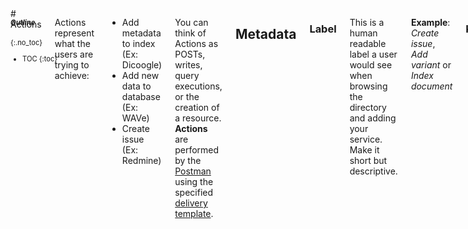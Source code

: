 <aside class="large-3 columns" markdown="1" style="position:fixed;font-size:80%;">

##### Outline
{:.no_toc}

* TOC
{:toc}

</aside>

<!-- [TOC] for Python markdown parser -->

 <div class="large-9 columns" role="content"  markdown="1">
# Actions

Actions represent what the users are trying to achieve:
- Add metadata to index (Ex: Dicoogle)
- Add new data to database (Ex: WAVe)
- Create issue (Ex: Redmine)

You can think of Actions as POSTs, writes, query executions, or the creation of a resource. **Actions** are performed by the [Postman](#Postman) using the specified [delivery template][].

## Metadata

### Label

This is a human readable label a user would see when browsing the directory and adding your service. Make it short but descriptive.

**Example**: *Create issue*, *Add variant* or *Index document*

### Key

This is a field only really used internally for both prefill and scripting references. Needs to be at least 2 characters long, start with an alpha, and only contain a-z, A-Z, 0-9 or _.

**Example**: *create_issue*, *add_variant* or *index*

### Help Text

This is some human-readable explanatory text, usually something that clarifies what the action does.

**Example**: *Adds a new variant to the configured database*.

# Action Fields

Action Fields answer the question: What details can a user provide when creating an Action? These are the fields available in for customization in the [delivery template][]. These are things like:

- Title  (EG: Issue Title in Redmine)
- Description  (EG: Issue Description from Github)
- Parent Object  (span relationships via prefill)
- Variant Description  (EG: HGVS description)

**Note**: each action should have at least one action field. It really makes no sense to send no custom data to the delivery template.

## Metadata

### Key

A key for consumption in the Delivery Templates. This is available for variable syntax in the Delivery Template. Needs to be at least 2 characters long, start with an alpha, and only contain a-z, A-Z, 0-9 or _.
We'll take double underscores and convert them to nested dictionaries before execution.

**Example**: *room* or *project__title*  (converts to *{"project": {"title": "some value"} }*)

### Label

A human readable Label shown in the UI as a user works to complete an Action.

**Example**: *Variant* or *Title*

### Help Text

Human readable description of an action field, useful for describing some detail you couldn't list in the Label.

*Example*: *Choose which room to send the message to.* or *Add a title to the note.*

### Default

A default value that is preloaded in the execution if no values are obtained for Action execution.

### Type

The type we will try to coerce to on the backend. Fails silently to ensure that Actions aren't dropped on coercion errors.
You can get a full list of supported types and the coercions implied here: [Field Types][].

### Required

If checked a user will not be able to continue without entering some value.

### Choices

A comma separated string that will be turned into a select field for limiting the choices a user can provide to an action field.

**Example**: *choice_a,choice_b,choice_c* or *Yesterday, Today, Tomorrow*

# Deliveries

**Deliveries** are associated with [Actions][actions] and define what will be executed by the [Postman][postman].

# Delivery Templates

Programmatically, each **Delivery Template** is metadata describing the associated [delivery][delivery].

## Metadata

### Identifier

A key for consumption by the [Postman][postman]. Needs to be at least 2 characters long, start with an alpha, and only contain a-z, A-Z, 0-9 or _.

**Example**: *mapper* or *issue*

**Property**: `identifier` (maps to `dc:identifier`)

### Title

A human readable Title shown in the UI as a user works to complete an [Action][action].

**Example**: *Variant* or *Title*

**Property**: `label` (maps to `dc:title`)

### Help Text

Human readable description of an action field, useful for describing some detail you couldn't list in the Label.

**Example**: *Choose which room to send the message to.* or *Add a title to the note.*

**Property**: `help` (maps to `dc:description`)

### Publisher

The Action publisher that will be delivered by the Postman.

**Available Publishers**: *url*, *sql*, *sparql*, *mail*, *file*, *json*...

**Property**: `publisher`  (maps to `dc:publisher`)

### Payload

Object containing the set of properties specific to each [delivery][delivery] type.

**Example**: *{"id":"%{id}","subject":"%{subject}"}* or *{"title":"%{title}","key":"%{key}"}*

**Property**: `payload` (related to `i2x:payload` object)

## Sample

Sample configuration for exchanged data between the application controller and the [Actions][actions]. Each [Deliverable Template][deliverabletemplate] type will have its own set of configuration properties, defined in the object payload.

    {
      "type": "url",
      "identifier": "i2x",
      "title": "label",
      "payload": {
        "url": "http://www.example.com",
        "method": "post"
        ...
      }
    }

# Delivery Types

[Delivery Templates] have one (and only one) type. This defines what processing is required by in the [Postman][postman] engine for successful delivery of the data. Variables in each template are marked within `%{ }` characters.

## Email

Sends custom emails to the configured recipients. **Note*** that emails are sent from the server configured in **i2x**'s Rails settings.

### Metadata

#### Subject

The subject for the new mail to be sent by the [Postman][postman].

**Example**: *[i2x] new mail for %{i2x.action_identifier}*

**Property**: `subject` (maps to `dc:subject`)

#### To

An array with the main destination for the email.

**Example**: *["johndoe@gmail.com", "%{to}"]*

**Property**: `to` (maps to `i2x:to`)

#### CC

An array with the CC destination for the email.

**Example**: *["johndoe@gmail.com", "%{to}"]*

**Property**: `cc` (maps to `i2x:cc`)

#### BCC

An array with the BCC destination for the email.

**Example**: *["johndoe@gmail.com", "%{to}"]*

**Property**: `bcc` (maps to `i2x:bcc`)

#### Body

The body for the message being sent.

**Example**: *Hello %{first_name}! Welcome to i2x!--\n%{i2x.datetime}*

**Property**: `body` (maps to `i2x:body`)

## File Management

Changes files directly on the file system. 

### Metadata

#### Content

Template for the content being written to the selected file.

**Example**: *%{id},%{i2x.datetime}\n*

**Property**: `content` (maps to `i2x:content`)

#### Method

Defines what is the type of the change that will be performed in the file by the [Postman][postman].

**Example**: *append*, *create*, *delete*

**Property**: `method` (maps to `i2x:method`)

##### Append

The _append_ method will add the content (from the property `content`) to the specified file.

##### Create

The _create_ method will create a new file with the generated content (from the property `content`).

#### URI

The file URI. Not that filenames can include _variables_. The use of full system file URIs (starting with _file://_) is advised.

**Example**: *file://Temp/log.csv*

**Property**: `uri` (mas to `i2x:uri`)

## SQL Query

The SQL Query [Delivery Template][deliverytemplate] will execute the specified SQL query in the destination database. 
 
### Metadata

#### Server

A string matching the available database servers.

**Example**: *sqlserver*, *mysql*, *postgres*, *sqlite*

**Property**: `server` (maps to `i2x:server`)

#### Host

Address for the database host. This value defaults to `localhost` if no data is provided.

**Example**: *localhost*, *192.168.2.5*

**Property**: `host` (maps to `i2x:host`)

#### Port

Port open for connection in the database host. This value defaults to the standard server port (Ex: `3306` for `mysql`) if no data is provided.

**Example**: *3306*, *1255*

**Property**: `port` (maps to `i2x:port`)

#### Database Name

Database name where the query will be performed. 

**Example**: *wave10*, *issues*

**Property**: `database` (maps to `i2x:database`) (**mandatory**)

#### Username

Database user.

**Example**: *john_doe*

**Property**: `username` (maps to `i2x:username`) (**mandatory**)

#### Password

User password. The password is hashed before being exchanged between any service.

**Example**: *qwerty§12345*

**Property**: `password` (maps to `i2x:password`) (**mandatory**)

#### Query

The query that will be executed by the [Postman][postman] in the configured database. 

**Example**: *INSERT INTO issues (title, description, timestamp) VALUES ('{%title}, '%{description}', getdate());*

**Property**: `query` (maps to `i2x:server`) (**mandatory**)

## URL Route

Perform the selected request type on the configured URL, passing on configured parameters.

### Metadata

#### Method

Defines what is the type of the request that will be executed by the [Postman][postman].

**Example**: *get*, *post*, *delete*

**Property**: `method` (maps to `i2x:method`)

##### GET

The URL Route [Delivery Template][] will issue a GET request to the defined URL. URI *keys* are used to match [Action Fields][] defined in the [variables][variables].

**Example**: http://example.com/services/`%{id}`/`%{description}`/`%{otherpayload}`

##### POST

This URL Route POSTs extracted data to the defined URL route. [Action Fields][actionfields] are mapped to specific key/value pairs in the request metadata. The POSTed payload is included in the `payload` object in the template.

**Example**:

    "payload": {
      "type": "%{type}",
      "key": "%{key}",
      "label": "%{label}",
      "id": "%{id}"
    }

**Property**: `payload` (related to `i2x:payload` object)

#### URI

The destination URL for the request.

**Example**: *http://bioinformatics.ua.pt/i2x/postman/%{id}*, *http://bmd-software.com/*

**Property**: `uri` (maps to `i2x:uri`)

# Events

**Events** are occurrences of specific conditions that will trigger an [Action](#actions). i2x events can be registered when:

- New issue  (Ex: GitHub)
- New row in table (Ex: WAVe)
- New image in index (Ex: Dicoogle)

You can think of an Event as the ignition of a new data integration Action.

Basically, they're things that happen in monitored systems which cause a defined action to happen. Additionally, events supply data about what happened. These data will be passed on to the Actions controller, which validates them and moves them to the Postman for execution in the [Delivery Template][deliverytemplate].

For example, say a service has a "New Row Added" event being monitored. We will detect when this event happens by [polling][payload]. The general event data will be something like this:

    {
      "id": 987654,
      "owner_id": 321,
      "date_created": "Mon, 17 Sep 2013 15:07:01 0000",
      "description": "Row added",
      "type": "sql",
      "payload": { ... }
    }

These key/value objects are available for mapping into the action as required.

## Metadata

### Title

Human readable, short name of the event. Shown in various places in our interface.

**Example**: *New Ticket Created* or *New Email with Label*

### Identifier

This is a field only really used internally for both prefill and scripting references. Needs to be at least 2 characters long, start with an alpha, and only contain a-z, A-Z, 0-9 or _.

**Example**: *create_issue*, *ticket* or *newEmailLabel*

### Help Text

A longer description of what this event actually watches for.

**Example**: *Triggered when a new row is added to a configured database.*

## Hooks

The traditional workflow uses the [STD][std] to detect new [events][events]. However, [events][events] can be pushed in the system using the Web/REST hooks interface. In this case, the hook payload is directly proxied to the [Action][actions] in the `payload` object.

# Field Types

The following is a list of available field types. Normally, you'd choose one of these fields when creating your action fields or trigger fields via the type dropdown.

- Unicode `unicode`: Unicode fields are essentially one-line text fields that can support unicode characters. There is no coercion done for this type.
- Text `text`: Think of this as a multi-line unicode field. It's really only used to give the user a textare in the UI instead of a one-line input field. There is no coercion done for this type.
- Integer `int`: Suitable for whole integer numbers, we'll coerce any text down into an integer by stripped non-numeric values from the string. A negative sign (-) in front is also allowed.
- Float `float`: Like integers, this will coerce any text down to a floating point number with the addition of allowed characters like . and ,.
- Boolean `bool`: We apply some natural language parsing to try and coerce any text into True or False. This UI field is also replaced with a dropdown allowing the user to specifically pick "Yes" or "No" explicitly.
- DateTime `datetime`: Our most complex coersion. We'll attempt to convert any given date format into an internal DateTime representation. It is quite robust supporting epoch timestamps, ISO-8061 and even natural language parsing! On the developer platform, datetimes are automatically converted into an ISO-8061 datetime for actions. You can use moment.js via the Scripting API to parse and replace if your servers expect a different format sent to it. |

## Choices

You can provide a choices array which will be mapped automatically into a valiation list for execution:

    [
      {
        "type": "unicode",
        "key": "color",
        "label": "Label",
        "help_text": "Pick a color label to apply to the card.",
        "choices": ["none", "green", "yellow", "orange", "red", "purple", "blue"]
      }
    ]

# Helper Functions

**i2x** included several internal functions allowing quick access to general variables that can be used in all templates. These functions allow the templates to retrieve information such as date/time, random numbers or strings, action names, among many others.

## Usage

**i2x** helper functions are used just like the template variables. These reserved variable keywords start are written as `i2x._function name_`.

## Function list

* `date`: returns the system date
* `datetime`: returns the system date with time included (until _ms_)
* `action_identifier`: returns the ongoing action identifier
* `template_identifier`: returns the ongoing delivery template
* `environment`: returns the server execution environment (from Rails)
* `hostname`: returns the postman server hostname

# Monitor Types

## Delimited File

**STD** monitors delimited files accessible through a valid URI (`http://`, `ftp://`, `file://`). These files can have any number of columns delimited by common data exchange delimiters (`;`,`,`,`:`,`|`,`\t`). If an `id` column is configured, the change detection is performed using simple identifier matching: if the `id` has not been seen yet, it is sent for integration. If no `id` column is setup, the **STD** performs a hashing function over the entire row content. In this case, the resulting `hash` is matched against the list of already integrated rows.

## Database

**STD** can be configured to monitor a database. In this scenario, a _SELECT_ query must be configured to access the database, retrieving the list of values that are being monitored. If an `id` column is configured, the change detection is performed using simple identifier matching: if the `id` has not been seen yet, it is sent for integration. If no `id` column is setup, the **STD** performs a hashing function over the entire row content. In this case, the resulting `hash` is matched against the list of already integrated rows. **Note** that there is forced a query limit of 1000 rows.

## LinkedData

STD can be used to monitor LinkedData URIs. These must be publicly resolveable addresses and must respond properly to `Accept Encoding` headers, according [to the LinkedData principles][linkeddata]. With LinkedData monitors, STD checks all `predicates` described in the URI response. If any new predicate is detected or if a predicate object has changed, STD will generate a new event.

## SPARQL Endpoint

## Structured File

**STD** can monitor structured files for more complex data exchange scenarios. Structured files are accessible through a valid URI (`http://`, `ftp://`, `file://`) and their content must be valid XML or JSON. Monitored data are configured through XPath or JSONPath queries. If an `id` query is configured, the change detection is performed using simple identifier matching: if the `id` has not been seen yet, it is sent for integration. If no `id` query is setup, the **STD** performs a hashing function over the entire processed query response content. In this case, the resulting `hash` is matched against the list of already integrated results.

# Polling

Polling is the process of repeatedly hitting the same endpoint looking for new data. Unfortunately, i2x uses the **STD** to do this. We don't like doing this (its wasteful), vendors don't like us doing it (again, its wasteful) and users dislike it (they have to wait a maximum interval to detect new events). However, it is the one method that is ubiquitous, so we support it.

It is also closely tied into how i2x handles deduplication.

A more modern approach uses Web/REST hooks. This way, services can push data into i2x, which reduces the application load.

# Postman

Handles the final step of the [actions][]: gets the [action fields][] and applies them to the [delivery template][] for execution.

# Sources

**Sources** setup the location of external content for event detection. The [STD][] uses a [polling][] process to identify new [events][] in monitored resources. There a few changes tough, URL Routes can only be GET and SQL queries must contain a SELECT statement.

# Source Templates

**Source Templates** are akin to [delivery templates](#deliverytemplates). They define how to poll the [sources][] being monitored.

## Metadata

### Key

A key for consumption by the Postman. Needs to be at least 2 characters long, start with an alpha, and only contain a-z, A-Z, 0-9 or _.

**Example**: *mapper* or *isse*

### Label

A human readable Label shown in the UI as a user works to complete an Action.

**Example**: *Variant* or *Title*

### Help Text

Human readable description of an action field, useful for describing some detail you couldn't list in the Label.

*Example*: *Choose which room to send the message to.* or *Add a title to the note.*

### Type

The type of [Action][] that will be executed for monitoring by the [STD][].

**Available Types**: *url*, *sql*, *sparql*, *mail*, *file*...

## Sample

Sample configuration for exchanged data between the application controller and the [Actions][]. Each [Delivery Template][] type will have its own set of configuration properties, defined in the object payload.

    {
      "type": "url",
      "key": "i2x",
      "label": "label",
      "id": "123",
      "template": {
        "url": "http://www.example.com",
        "method": "get"
        "path": "/home/this"
      }
    }

# STD: Spot The Differences

The **STD** engine will perform the [polling][] of configured [sources][]. Spot the Differences monitors specified resources looking for changes in the output content. **STD**'s algorithm identifies what has changed since the last visit to a data source (using hashes and id matching). When content changes are detected, the **STD** triggers a new event. **Events** will then be processed through configured **i2x** integration ruless. In the system, detected events are sent for processing to the Flux Capacitor.

# Variables

Agents, [Actions][] and [Deliveries][delivery] can have an endless number of variables being matched within **i2x**. 

</div>



[Action]:             #actions
[Actions]:            #actions
[action fields]:      #action-fields
[delivery]:           #deliveries
[deliverytemplate]:   #delivery-templates
[delivery template]:  #delivery-templates
[delivery templates]: #delivery-templates
[event]:              #events
[events]:             #events
[Field Types]:        #field-types
[polling]:            #polling
[Postman]:            #postman
[source]:             #sources
[sources]:            #sources
[STD]:                #std
[variables]:          #variables
